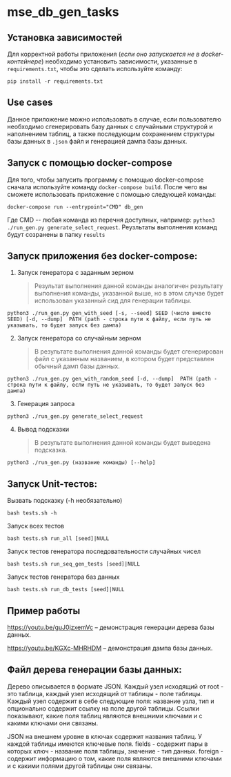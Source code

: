 # mse_db_gen_tasks

## Установка зависимостей

Для корректной работы приложения (_если оно запускается не в docker-контейнере_) необходимо установить зависимости, указанные в `requirements.txt`, чтобы это сделать 
используйте команду:

```commandline
pip install -r requirements.txt
```

## Use cases
Данное приложение можно использовать в случае, если пользователю необходимо сгенерировать базу данных с случайными структурой и наполнением таблиц, а также последующим сохранением структуры базы данных в `.json` файл и генерацией дампа базы данных.

## Запуск с помощью docker-compose
Для того, чтобы запусить программу с помощью docker-compose сначала используйте команду `docker-compose build`. После чего вы сможете использовать приложение с помощью следующей команды:
```commandline
docker-compose run --entrypoint="CMD" db_gen
```
Где CMD -- любая команда из перечня доступных, например: `python3 ./run_gen.py generate_select_request`. Реузльтаты выполнения команд будут созранены в папку `results`
## Запуск приложения без docker-compose:
1. Запуск генератора с заданным зерном
   >Результат выполнения данной команды аналогичен результату выполнения команды, указанной выше, но в этом случае будет использован указанный сид для генерации таблицы.
```commandline
python3 ./run_gen.py gen_with_seed [-s, --seed] SEED (число вместо SEED) [-d, --dump]  PATH (path - строка пути к файлу, если путь не указывать, то будет запуск без дампа)
```
2. Запуск генератора со случайным зерном
    >В результате выполнения данной команды будет сгенерирован файл с указанным названием, в котором будет представлен обычный дамп базы данных.
```commandline
python3 ./run_gen.py gen_with_random_seed [-d, --dump]  PATH (path - строка пути к файлу, если путь не указывать, то будет запуск без дампа)
```
3. Генерация запроса
```commandline
python3 ./run_gen.py generate_select_request
```
4. Вывод подсказки
   >В результате выполнения данной команды будет выведена подсказка.
```commandline
python3 ./run_gen.py (название команды) [--help]
```
## Запуск Unit-тестов:
Вызвать подсказку (-h необязательно)
```commandline
bash tests.sh -h
```
Запуск всех тестов 
```commandline
bash tests.sh run_all [seed]|NULL
```
Запуск тестов генератора последовательности случайных чисел
```commandline
bash tests.sh run_seq_gen_tests [seed]|NULL
```
Запуск тестов генератора баз данных
```commandline
bash tests.sh run_db_tests [seed]|NULL
```

## Пример работы
https://youtu.be/guJ0jzxemVc &ndash; демонстрация генерации дерева базы данных.

https://youtu.be/KGXc-MHRHDM &ndash; демонстрация дампа базы данных.

## Файл дерева генерации базы данных:
Дерево описывается в формате JSON.
Каждый узел исходящий от root - это таблица, каждый узел исходящий от таблицы - поле таблицы.
Каждый узел содержит в себе следующие поля: название узла, тип и опционально содержит ссылку на поле другой таблицы.
Ссылки показывают, какие поля таблиц являются внешними ключами и с какими ключами они связаны.

JSON на внешнем уровне в ключах содержит названия таблиц. У каждой таблицы имеются ключевые поля.
fields - содержит пары в которых ключ - название поля таблицы, значение - тип данных.
foreign - содержит информацию о том, какие поля являются внешними ключами и с какими полями другой таблицы они связаны.

